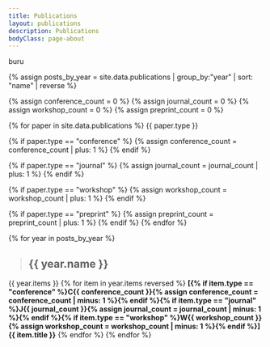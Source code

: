 ```yaml
---
title: Publications
layout: publications
description: Publications
bodyClass: page-about
---
```


buru

{% assign posts_by_year = site.data.publications | group_by:"year" | sort: "name" | reverse %}

{% assign conference_count = 0 %}
{% assign journal_count = 0 %}
{% assign workshop_count = 0 %}
{% assign preprint_count = 0 %}

{% for paper in site.data.publications %}
{{ paper.type }}

{% if paper.type == "conference" %}
{% assign conference_count = conference_count | plus: 1 %}
{% endif %}

{% if paper.type == "journal" %}
{% assign journal_count = journal_count | plus: 1 %}
{% endif %}

{% if paper.type == "workshop" %}
{% assign workshop_count = workshop_count | plus: 1 %}
{% endif %}

{% if paper.type == "preprint" %}
{% assign preprint_count = preprint_count | plus: 1 %}
{% endif %}
{% endfor %}

{% for year in posts_by_year %}
> ## {{ year.name }}

{{ year.items }}
{% for item in year.items reversed %}
**[{% if item.type == "conference" %}C{{ conference_count }}{% assign conference_count = conference_count | minus: 1 %}{% endif %}{% if item.type == "journal" %}J{{ journal_count }}{% assign journal_count = journal_count | minus: 1 %}{% endif %}{% if item.type == "workshop" %}W{{ workshop_count }}{% assign workshop_count = workshop_count | minus: 1 %}{% endif %}] {{ item.title }}**
{% endfor %}
{% endfor %}
